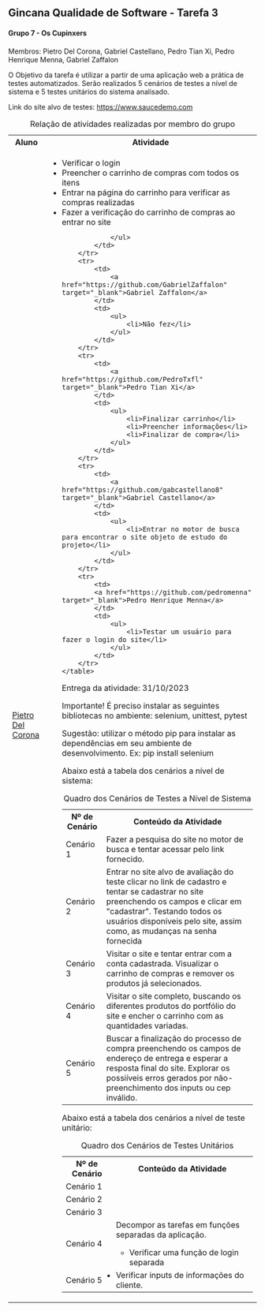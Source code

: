 <h2>Gincana Qualidade de Software - Tarefa 3</h2>

<div>
    <h4>Grupo 7 - Os Cupinxers<h4>
</div>

<div>
    <p>Membros: Pietro Del Corona, Gabriel Castellano, Pedro Tian Xi, Pedro Henrique Menna, Gabriel Zaffalon</p>
</div>

<div>
    <p>O Objetivo da tarefa é utilizar a partir de uma aplicação web a prática de testes automatizados. Serão realizados 5 cenários de testes a nível de sistema e 5 testes unitários do sistema analisado.</p>
</div>

<div>
    <p>Link do site alvo de testes: <a href="https://www.saucedemo.com" target="blank">https://www.saucedemo.com</a></p> 
</div>

<div>
    <table>
        <caption>Relação de atividades realizadas por membro do grupo</caption>
        <tr>
            <th>Aluno</th>
            <th>Atividade</th>
        </tr>
        <tr>
            <td>
                <a href="https://github.com/PietroDelCorona" target="_blank">Pietro Del Corona</a>            
            </td>
            <td>
                <ul>
                    <li>Verificar o login</li>
                    <li>Preencher o carrinho de compras com todos os itens</li>
                    <li>Entrar na página do carrinho para verificar as compras realizadas</li>
                    <li>Fazer a verificação do carrinho de compras ao entrar no site</li>

                </ul>
            </td>
        </tr>
        <tr>
            <td>
                <a href="https://github.com/GabrielZaffalon" target="_blank">Gabriel Zaffalon</a>
            </td>
            <td>
                <ul>
                    <li>Não fez</li>
                </ul>
            </td>
        </tr>
        <tr>
            <td>
                <a href="https://github.com/PedroTxfl" target="_blank">Pedro Tian Xi</a>
            </td>
            <td>
                <ul>
                    <li>Finalizar carrinho</li>
                    <li>Preencher informações</li>
                    <li>Finalizar de compra</li>
                </ul>
            </td>
        </tr>
        <tr>
            <td>
                <a href="https://github.com/gabcastellano8" target="_blank">Gabriel Castellano</a>
            </td>
            <td>
                <ul>
                    <li>Entrar no motor de busca para encontrar o site objeto de estudo do projeto</li>
                </ul>
            </td>
        </tr>
        <tr>
            <td>
            <a href="https://github.com/pedromenna" target="_blank">Pedro Henrique Menna</a>
            </td>
            <td>
                <ul>
                    <li>Testar um usuário para fazer o login do site</li>
                </ul>
            </td>
        </tr>
    </table>
</div>

<div>
    <p>Entrega da atividade: 31/10/2023</p>
</div>

<div>
    <p>
    Importante! É preciso instalar as seguintes bibliotecas no ambiente:
    selenium, unittest, pytest</p>
</div>

<div>
    <p>Sugestão: utilizar o método pip para instalar as dependências em seu ambiente de desenvolvimento.
    Ex:
    pip install selenium
    </p>
</div>

<div>
    <p>Abaixo está a tabela dos cenários a nível de sistema:</p>
</div>

<div>
    <table>
    <caption>Quadro dos Cenários de Testes a Nível de Sistema</caption>
    <th>Nº de Cenário</th>
    <th>Conteúdo da Atividade</th>
    <tr>
        <td>Cenário 1</td>
        <td>Fazer a pesquisa do site no motor de busca e tentar acessar pelo link fornecido.</td>
    </tr>
    <tr>
        <td>Cenário 2</td>
        <td>Entrar no site alvo de avaliação do teste clicar no link de cadastro e tentar se cadastrar no site preenchendo os campos e clicar em "cadastrar". Testando todos os usuários disponíveis pelo site, assim como, as mudanças na senha fornecida</td>
    </tr>
    <tr>
        <td>Cenário 3</td>
        <td>Visitar o site e tentar entrar com a conta cadastrada. Visualizar o carrinho de compras e remover os produtos já selecionados.</td>
    </tr>
    <tr>
        <td>Cenário 4</td>
        <td>Visitar o site completo, buscando os diferentes produtos do portfólio do site e encher o carrinho com as quantidades variadas.</td>
    </tr>
    <tr>
        <td>Cenário 5</td>
        <td>Buscar a finalização do processo de compra preenchendo os campos de endereço de entrega e esperar a resposta final do site. Explorar os possiíveis erros gerados por não-preenchimento dos inputs ou cep inválido.</td>
    </tr>
    </table>
</div>

<div>
    <p>Abaixo está a tabela dos cenários a nível de teste unitário:</p>
</div>

<div>
    <table>
        <caption>Quadro dos Cenários de Testes Unitários</caption>
        <th>Nº de Cenário</th>
        <th>Conteúdo da Atividade</th>
        <tr>
            <td>Cenário 1</td>
            <td></td>
        </tr>
         <tr>
            <td>Cenário 2</td>
            <td></td>
        </tr> 
         <tr>
            <td>Cenário 3</td>
            <td></td>
        </tr> 
         <tr>
            <td>Cenário 4</td>
            <td>Decompor as tarefas em funções separadas da aplicação.
                <ul>
                    <li>Verificar uma função de login separada</li>
                </ul>
            </td>
        </tr> 
         <tr>
            <td>Cenário 5</td>
            <td>
                <li>Verificar inputs de informações do cliente.</li>
            </td>
        </tr>         
    </table>

</div>
